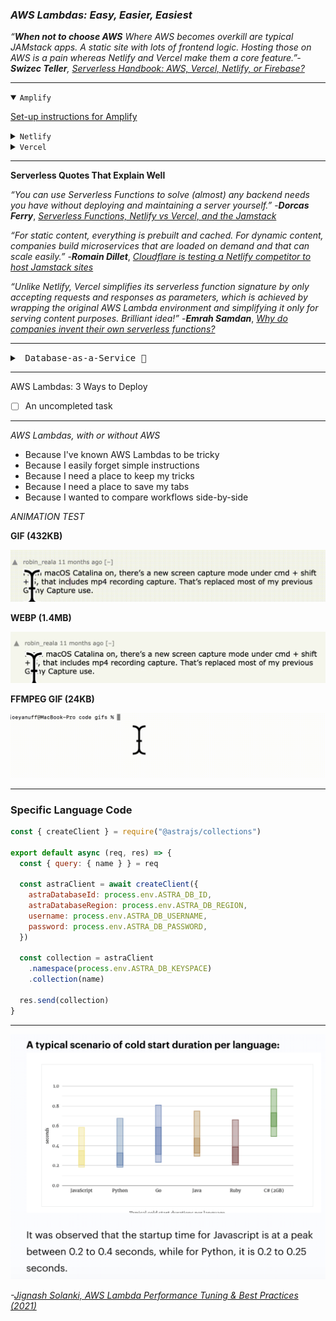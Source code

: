 ### *AWS Lambdas: Easy, Easier, Easiest* ###

_“**When not to choose AWS**
Where AWS becomes overkill are typical JAMstack apps. A static site with lots of frontend logic. Hosting those on AWS is a pain whereas Netlify and Vercel make them a core feature.”-***Swizec Teller***, [_Serverless Handbook: AWS, Vercel, Netlify, or Firebase?_](https://serverlesshandbook.dev/serverless-flavors/)_


- - -

<details open>
  <summary><code>Amplify</code></summary>
  <p>

  [Set-up instructions for Amplify](amplify-with-create-react-app)
  </p>
  </details>

<details>
  <summary><code>Netlify</code></summary>
  <p>

  [Set-up instructions for Netlify](netlify-with-create-react-app)
  </p>
</details>


<details>
  <summary><code>Vercel</code></summary>
  <p>

  [Set-up instructions for Vercel](vercel-with-next-js)
  </p>
</details>

---


**Serverless Quotes That Explain Well**

*“You can use Serverless Functions to solve (almost) any backend needs you have without deploying and maintaining a server yourself.”*
-***Dorcas Ferry***, [_Serverless Functions, Netlify vs Vercel, and the Jamstack_](https://morioh.com/p/dc014b3356d2)

*“For static content, everything is prebuilt and cached. For dynamic content, companies build microservices that are loaded on demand and that can scale easily.”*
-***Romain Dillet***, [_Cloudflare is testing a Netlify competitor to host Jamstack sites_](https://techcrunch.com/2020/12/07/cloudflare-is-testing-a-netlify-competitor-to-host-jamstack-sites/)


*“Unlike Netlify, Vercel simplifies its serverless function signature by only accepting requests and responses as parameters, which is achieved by wrapping the original AWS Lambda environment and simplifying it only for serving content purposes. Brilliant idea!”*
-***Emrah Samdan***, [_Why do companies invent their own serverless functions?_](https://blog.thundra.io/why-do-companies-invent-their-own-serverless-functions)

- - -

<details>
<summary><kbd>&nbsp;Database-as-a-Service 💭</kbd></summary>

  <p>

  [Set-up instructions for Vercel](vercel)
  </p>
</details>

- - -

AWS Lambdas: 3 Ways to Deploy



- [ ] An uncompleted task

---

*AWS Lambdas, with or without AWS*

* Because I've known AWS Lambdas to be tricky
* Because I easily forget simple instructions
* Because I need a place to keep my tricks
* Because I need a place to save my tabs
* Because I wanted to compare workflows side-by-side



*ANIMATION TEST*

**GIF (432KB)**

![gif of selectiont](assets/selection.gif)

**WEBP (1.4MB)**

![webp of selection](assets/selected.webp)


**FFMPEG GIF (24KB)**

![gif of selectiont](assets/ls.gif)

---

### Specific Language Code ###


```javascript
const { createClient } = require("@astrajs/collections")

export default async (req, res) => {
  const { query: { name } } = req

  const astraClient = await createClient({
    astraDatabaseId: process.env.ASTRA_DB_ID,
    astraDatabaseRegion: process.env.ASTRA_DB_REGION,
    username: process.env.ASTRA_DB_USERNAME,
    password: process.env.ASTRA_DB_PASSWORD,
  })

  const collection = astraClient
    .namespace(process.env.ASTRA_DB_KEYSPACE)
    .collection(name)

  res.send(collection)
}
```

---

![Cold Start chart](assets/cold-start-duration.png)


_-[Jignash Solanki, AWS Lambda Performance Tuning & Best Practices (2021)](https://www.simform.com/aws-lambda-performance/)_